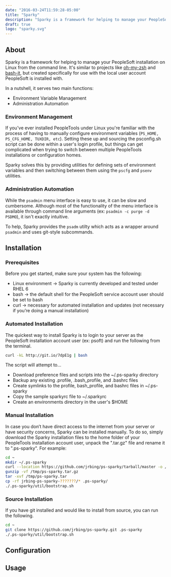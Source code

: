 ```yaml
---
date: "2016-03-24T11:59:28-05:00"
title: "Sparky"
description: "Sparky is a framework for helping to manage your PeopleSoft installation on Linux from the command line." 
draft: true
logo: "sparky.svg"
---
```


About
-----

Sparky is a framework for helping to manage your PeopleSoft installation on Linux from the command line. It's similar to projects like [oh-my-zsh][oh-my-zsh] and [bash-it][bash-it], but created specifically for use with the local user account PeopleSoft is installed with.

In a nutshell, it serves two main functions:

* Environment Variable Management
* Administration Automation

### Environment Management

If you've ever installed PeopleTools under Linux you're familiar with the process of having to manually configure environment variables (`PS_HOME, PS_CFG_HOME, TUXDIR, etc`).  Setting these up and sourcing the psconfig.sh script can be done within a user's login profile, but things can get complicated when trying to switch between multiple PeopleTools installations or configuration homes.

Sparky solves this by providing utilities for defining sets of environment variables and then switching between them using the `pscfg` and `psenv` utilities.

<script type="text/javascript" src="https://asciinema.org/a/czn4ylg280gqa0iy4zsmiqpwv.js" id="asciicast-czn4ylg280gqa0iy4zsmiqpwv" async></script>

### Administration Automation

While the `psadmin` menu interface is easy to use, it can be slow and cumbersome.  Although most of the functionality of the menu interface is available through command line arguments (ex: `psadmin -c purge -d PSDMO`), it isn't exactly intuitive.

To help, Sparky provides the `psadm` utilty which acts as a wrapper around `psadmin` and uses git-style subcommands.


Installation
------------

### Prerequisites

Before you get started, make sure your system has the following:

* Linux environment → Sparky is currently developed and tested under RHEL 6
* bash → the default shell for the PeopleSoft service account user should be set to bash
* curl → necessary for automated installation and updates (not necessary if you’re doing a manual installation)

### Automated Installation

The quickest way to install Sparky is to login to your server as the PeopleSoft installation account user (ex: psoft) and run the following from the terminal.

```bash
curl -kL http://git.io/7dpE1g | bash
```

The script will attempt to...

* Download preference files and scripts into the ~/.ps-sparky directory
* Backup any existing .profile, .bash_profile, and .bashrc files
* Create symlinks to the profile, bash_profile, and bashrc files in ~/.ps-sparky
* Copy the sample sparkyrc file to ~/.sparkyrc
* Create an environments directory in the user's $HOME

### Manual Installation

In case you don’t have direct access to the internet from your server or have security concerns, Sparky can be installed manually. To do so, simply download the Sparky installation files to the home folder of your PeopleTools installation account user, unpack the ".tar.gz" file and rename it to ".ps-sparky". For example: 

```bash
cd ~
mkdir ~/.ps-sparky
curl --location https://github.com/jrbing/ps-sparky/tarball/master -o /tmp/ps-sparky.tar.gz
gunzip -vf /tmp/ps-sparky.tar.gz
tar -xvf /tmp/ps-sparky.tar
cp -rf jrbing-ps-sparky-???????/* .ps-sparky/
./.ps-sparky/util/bootstrap.sh
```

### Source Installation

If you have git installed and would like to install from source, you can run the following.

```bash
cd ~
git clone https://github.com/jrbing/ps-sparky.git .ps-sparky
./.ps-sparky/util/bootstrap.sh
```

Configuration
-------------


Usage
-----


[dotfiles]: https://dotfiles.github.io/ "Github Dotfiles"
[oh-my-zsh]: https://github.com/robbyrussell/oh-my-zsh/ "oh-my-zsh"
[bash-it]: https://github.com/Bash-it/bash-it "bash-it"

